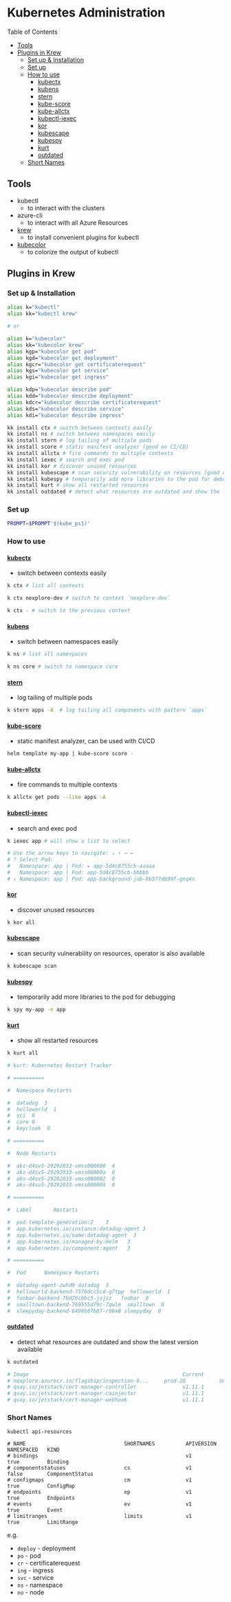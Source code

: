 # Kubernetes Administration <!-- omit in toc -->

Table of Contents

- [Tools](#tools)
- [Plugins in Krew](#plugins-in-krew)
  - [Set up \& Installation](#set-up--installation)
  - [Set up](#set-up)
  - [How to use](#how-to-use)
    - [kubectx](#kubectx)
    - [kubens](#kubens)
    - [stern](#stern)
    - [kube-score](#kube-score)
    - [kube-allctx](#kube-allctx)
    - [kubectl-iexec](#kubectl-iexec)
    - [kor](#kor)
    - [kubescape](#kubescape)
    - [kubespy](#kubespy)
    - [kurt](#kurt)
    - [outdated](#outdated)
  - [Short Names](#short-names)

## Tools

- kubectl
  - to interact with the clusters
- azure-cli
  - to interact with all Azure Resources
- [krew](https://github.com/kubernetes-sigs/krew "https://github.com/kubernetes-sigs/krew")
  - to install convenient plugins for kubectl
- [kubecolor](https://kubecolor.github.io "https://kubecolor.github.io")
  - to colorize the output of kubectl

## Plugins in Krew

### Set up & Installation

```bash
alias k="kubectl"
alias kk="kubectl krew"

# or

alias k="kubecolor"
alias kk="kubecolor krew"
alias kgp="kubecolor get pod"
alias kgd="kubecolor get deployment"
alias kgcr="kubecolor get certificaterequest"
alias kgs="kubecolor get service"
alias kgi="kubecolor get ingress"

alias kdp="kubecolor describe pod"
alias kdd="kubecolor describe deployment"
alias kdcr="kubecolor describe certificaterequest"
alias kds="kubecolor describe service"
alias kdi="kubecolor describe ingress"

kk install ctx # switch between contexts easily
kk install ns # switch between namespaces easily
kk install stern # log tailing of multiple pods
kk install score # static manifest analyzer (good on CI/CD)
kk install allctx # fire commands to multiple contexts
kk install iexec # search and exec pod
kk install kor # discover unused resources
kk install kubescape # scan security vulnerability on resources (good on CI/CD)
kk install kubespy # temporarily add more libraries to the pod for debugging
kk install kurt # show all restarted resources
kk install outdated # detect what resources are outdated and show the latest version available
```

### Set up

```bash
PROMPT=$PROMPT'$(kube_ps1)'
```

### How to use

#### [kubectx](https://github.com/ahmetb/kubectx "https://github.com/ahmetb/kubectx")

- switch between contexts easily

```bash
k ctx # list all contexts
```

```bash
k ctx nexplore-dev # switch to context `nexplore-dev`
```

```bash
k ctx - # switch to the previous context
```

#### [kubens](https://github.com/ahmetb/kubectx "https://github.com/ahmetb/kubectx")

- switch between namespaces easily

```bash
k ns # list all namespaces
```

```bash
k ns core # switch to namespace core
```

#### [stern](https://github.com/rancher/stern "https://github.com/rancher/stern")

- log tailing of multiple pods

```bash
k stern apps -A  # log tailing all components with pattern `apps`
```

#### [kube-score](https://github.com/zegl/kube-score "https://github.com/zegl/kube-score")

- static manifest analyzer, can be used with CI/CD

```bash
helm template my-app | kube-score score -
```

#### [kube-allctx](https://github.com/onatm/kubectl-allctx "https://github.com/onatm/kubectl-allctx")

- fire commands to multiple contexts

```bash
k allctx get pods --like apps -A
```

#### [kubectl-iexec](https://github.com/gabeduke/kubectl-iexec "https://github.com/gabeduke/kubectl-iexec")

- search and exec pod

```bash
k iexec app # will show a list to select

# Use the arrow keys to navigate: ↓ ↑ → ←
# ? Select Pod:
#   Namespace: app | Pod: ▸ app-5d4c8755cb-aaaaa
#   Namespace: app | Pod: app-5d4c8755cb-bbbbb
# ↓ Namespace: app | Pod: app-background-job-6b577d899f-gnq4s
```

#### [kor](https://github.com/yonahd/kor "https://github.com/yonahd/kor")

- discover unused resources

```bash
k kor all
```

#### [kubescape](https://github.com/kubescape/kubescape "https://github.com/kubescape/kubescape")

- scan security vulnerability on resources, operator is also available

```bash
k kubescape scan
```

#### [kubespy](https://github.com/huazhihao/kubespy "https://github.com/huazhihao/kubespy")

- temporarily add more libraries to the pod for debugging

```bash
k spy my-app -n app
```

#### [kurt](https://github.com/soraro/kurt "https://github.com/soraro/kurt")

- show all restarted resources

```bash
k kurt all

# kurt: Kubernetes Restart Tracker

# ==========

#  Namespace Restarts

#  datadog  3
#  helloworld  1
#  sci  0
#  core 0
#  keycloak  0

# ==========

#  Node Restarts

#  aks-d4sv5-29292033-vmss000000  4
#  aks-d4sv5-29292033-vmss00000a  0
#  aks-d4sv5-29292033-vmss000002  0
#  aks-d4sv5-29292033-vmss000004  0

# ==========

#  Label       Restarts

#  pod-template-generation:2    3
#  app.kubernetes.io/instance:datadog-agent 3
#  app.kubernetes.io/name:datadog-agent  3
#  app.kubernetes.io/managed-by:Helm   3
#  app.kubernetes.io/component:agent   3

# ==========

#  Pod      Namespace Restarts

#  datadog-agent-zwhd9 datadog  3
#  helloworld-backend-7576dcc5cd-g7tpp  helloworld  1
#  foobar-backend-7bd76cbbc5-jsjsz   foobar  0
#  smalltown-backend-769555d79c-7qwlm  smalltown  0
#  sleepyday-backend-6499b67b87-r96x8 sleepyday  0
```

#### [outdated](https://github.com/replicatedhq/outdated "https://github.com/replicatedhq/outdated")

- detect what resources are outdated and show the latest version available

```bash
k outdated

# Image                                                  Current               Latest               Behind
# nexplore.azurecr.io/flagship/inspection-b...     prod-26           Unable to get image data
# quay.io/jetstack/cert-manager-controller               v1.11.1               4.0.0-c875c7         3
# quay.io/jetstack/cert-manager-cainjector               v1.11.1               4.0.0-f67c80         3
# quay.io/jetstack/cert-manager-webhook                  v1.11.1               4.0.0-c875c7         3
```

### Short Names

```shell
kubectl api-resources

# NAME                                SHORTNAMES          APIVERSION                             NAMESPACED   KIND
# bindings                                                v1                                     true         Binding
# componentstatuses                   cs                  v1                                     false        ComponentStatus
# configmaps                          cm                  v1                                     true         ConfigMap
# endpoints                           ep                  v1                                     true         Endpoints
# events                              ev                  v1                                     true         Event
# limitranges                         limits              v1                                     true         LimitRange
```

e.g.

- `deploy` - deployment
- `po` - pod
- `cr` - certificaterequest
- `ing` - ingress
- `svc` - service
- `ns` - namespace
- `no` - node
